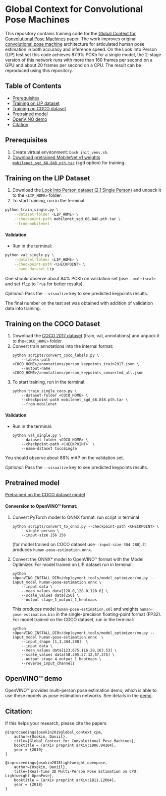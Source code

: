 # Global Context for Convolutional Pose Machines

This repository contains training code for the  [Global Context for Convolutional Pose Machines](https://arxiv.org/pdf/1906.04104.pdf) paper. The work improves original [convolutional pose machine](https://arxiv.org/pdf/1602.00134.pdf) architecture for articulated human pose estimation in both accuracy and inference speed. On the Look Into Person (LIP) test set this code achieves 87.9% PCKh for a single model, the 2-stage version of this network runs with more than 160 frames per second on a GPU and about 20 frames per second on a CPU. The result can be reproduced using this repository.

## Table of Contents

* [Prerequisites](#prerequisites)
* [Training on LIP dataset](#training-lip)
* [Training on COCO dataset](#training-coco)
* [Pretrained model](#pretrained-model)
* [OpenVINO demo](#openvino-demo)
* [Citation](#citation)

## Prerequisites

1. Create virtual environment: `bash init_venv.sh`.
2. [Download pretrained MobileNet v1 weights `mobilenet_sgd_68.848.pth.tar`](https://github.com/marvis/pytorch-mobilenet) (sgd option) for training.

## <a name="training-lip"/>Training on the LIP Dataset</a> 

1. Download the [Look Into Person dataset (2.1 Single Person)](http://sysu-hcp.net/lip/overview.php) and unpack it to the `<LIP_HOME>` folder.
2. To start training, run in the terminal:
```bash
python train_single.py \
    --dataset-folder <LIP_HOME> \
    --checkpoint-path mobilenet_sgd_68.848.pth.tar \
    --from-mobilenet
```

#### Validation

* Run in the terminal:
```bash
python val_single.py \
    --dataset-folder <LIP_HOME> \
    --checkpoint-path <CHECKPOINT> \
    --name-dataset Lip
```
One should observe about 84% PCKh on validation set (use `--multiscale` and set `flip` to `True` for better results).

*Optional*: Pass the `--visualize` key to see predicted keypoints results.

The final number on the test set was obtained with addition of validation data into training.

## <a name="training-coco"/>Training on the COCO Dataset</a> 

1. Download the [COCO 2017 dataset](http://cocodataset.org/#download) (train, val, annotations) and unpack it to the`<COCO_HOME>` folder.
2. Convert train annotations into the internal format:
    ```
    python scripts/convert_coco_labels.py \
        --labels-path <COCO_HOME>/annotations/person_keypoints_train2017.json \
        --output-name <COCO_HOME>/annotations/person_keypoints_converted_all.json
    ```
3. To start training, run in the terminal:
    ```
    python train_single_coco.py \
        --dataset-folder <COCO_HOME> \
        --checkpoint-path mobilenet_sgd_68.848.pth.tar \
        --from-mobilenet
    ```

#### Validation

* Run in the terminal:
    ```
    python val_single.py \
        --dataset-folder <COCO_HOME> \
        --checkpoint-path <CHECKPOINT>` \
        --name-dataset CocoSingle
    ```
You should observe about 68% mAP on the validation set.

*Optional*: Pass the `--visualize` key to see predicted keypoints results.

## <a name="pre-trained-model"/>Pretrained model </a>

[Pretrained on the COCO dataset model](https://download.01.org/opencv/openvino_training_extensions/models/human_pose_estimation/single-human-pose-estimation-0001.pth)

#### Conversion to OpenVINO™ format:

1. Convert PyTorch model to ONNX format: run script in terminal

    ```
    python scripts/convert_to_onnx.py --checkpoint-path <CHECKPOINT> \
        --single-person \
        --input-size 256 256
    ```

    (for model trained on COCO dataset use`--input-size 384 288`). It produces `human-pose-estimation.onnx`.

2. Convert the ONNX\* model to OpenVINO™ format with the Model Optimizer. For model trained on LIP dataset run in terminal:

    ```
    python <OpenVINO_INSTALL_DIR>/deployment_tools/model_optimizer/mo.py --input_model human-pose-estimation.onnx \
        --input data \
        --mean_values data[128.0,128.0,128.0] \
        --scale_values data[256] \
        --output stage_1_output_1_heatmaps
    ```

    This produces model `human-pose-estimation.xml` and weights `human-pose-estimation.bin` in the single-precision floating-point format (FP32). For model trained on the COCO dataset, run in the terminal:

    ```
    python <OpenVINO_INSTALL_DIR>/deployment_tools/model_optimizer/mo.py --input_model human-pose-estimation.onnx  \
        --input_shape [1,3,384,288]  \
        --input data \
        --mean_values data[123.675,116.28,103.53] \
        --scale_values data[58.395,57.12,57.375] \
        --output stage_4_output_1_heatmaps \
        --reverse_input_channels
    ```

## OpenVINO™ demo <a name="openvino-demo"/>

OpenVINO™ provides multi-person pose estimation demo, which is able to use these models as pose estimation networks. See details in the [demo](https://github.com/opencv/open_model_zoo/tree/develop/demos/python_demos/single_human_pose_estimation_demo).

## Citation:

If this helps your research, please cite the papers:

```
@inproceedings{osokin2019global_context_cpm,
    author={Osokin, Daniil},
    title={Global Context for Convolutional Pose Machines},
    booktitle = {arXiv preprint arXiv:1906.04104},
    year = {2019}
}

@inproceedings{osokin2018lightweight_openpose,
    author={Osokin, Daniil},
    title={Real-time 2D Multi-Person Pose Estimation on CPU: Lightweight OpenPose},
    booktitle = {arXiv preprint arXiv:1811.12004},
    year = {2018}
}
```
